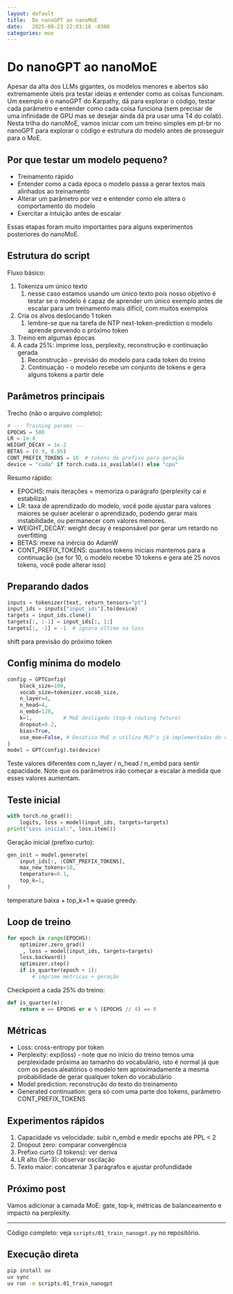 ```yaml
---
layout: default
title:  Do nanoGPT ao nanoMoE
date:   2025-08-23 22:03:16 -0300
categories: moe
---
```


# Do nanoGPT ao nanoMoE

Apesar da alta dos LLMs gigantes, os modelos menores e abertos são extremamente úteis pra testar ideias e entender como as coisas funcionam. Um exemplo é o nanoGPT do Karpathy, dá para explorar o código, testar cada parâmetro e entender como cada coisa funciona (sem precisar de uma infinidade de GPU mas se desejar ainda dá pra usar uma T4 do colab). Nesta trilha do nanoMoE, vamos iniciar com um treino simples em pt-br no nanoGPT para explorar o código e estrutura do modelo antes de prosseguir para o MoE.

## Por que testar um modelo pequeno?

- Treinamento rápido
- Entender como a cada época o modelo passa a gerar textos mais alinhados ao treinamento
- Alterar um parâmetro por vez e entender como ele altera o comportamento do modelo
- Exercitar a intuição antes de escalar

Essas etapas foram muito importantes para alguns experimentos posteriores do nanoMoE.

## Estrutura do script

Fluxo básico:
1. Tokeniza um único texto
   1. nesse caso estamos usando um único texto pois nosso objetivo é testar se o modelo é capaz de aprender um único exemplo antes de escalar para um treinamento mais difícil, com muitos exemplos
2. Cria os alvos deslocando 1 token
   1. lembre-se que na tarefa de NTP next-token-prediction o modelo aprende prevendo o próximo token
3. Treino em algumas épocas
4. A cada 25%: imprime loss, perplexity, reconstrução e continuação gerada
   1. Reconstrução - previsão do modelo para cada token do treino
   2. Continuação - o modelo recebe um conjunto de tokens e gera alguns tokens a partir dele

## Parâmetros principais

Trecho (não o arquivo completo):

```python
# --- Training params ---
EPOCHS = 500
LR = 1e-4
WEIGHT_DECAY = 1e-2
BETAS = (0.9, 0.95)
CONT_PREFIX_TOKENS = 10  # tokens de prefixo para geração
device = "cuda" if torch.cuda.is_available() else "cpu"
```

Resumo rápido:
- EPOCHS: mais iterações = memoriza o parágrafo (perplexity cai e estabiliza)
- LR: taxa de aprendizado do modelo, você pode ajustar para valores maiores se quiser acelerar o aprendizado, podendo gerar mais instabilidade, ou permanecer com valores menores.
- WEIGHT_DECAY: weight decay é responsável por gerar um retardo no overfitting
- BETAS: mexe na inércia do AdamW
- CONT_PREFIX_TOKENS: quantos tokens iniciais mantemos para a continuação (se for 10, o modelo recebe 10 tokens e gera até 25 novos tokens, você pode alterar isso)

## Preparando dados

```python
inputs = tokenizer(text, return_tensors="pt")
input_ids = inputs["input_ids"].to(device)
targets = input_ids.clone()
targets[:, :-1] = input_ids[:, 1:]
targets[:, -1] = -1  # ignora último na loss
```

shift para previsão do próximo token

## Config mínima do modelo

```python
config = GPTConfig(
	block_size=100,
	vocab_size=tokenizer.vocab_size,
	n_layer=4,
	n_head=4,
	n_embd=128,
	k=1,          # MoE desligado (top-k routing futuro)
	dropout=0.2,
	bias=True,
    use_moe=False, # Desativa MoE e utiliza MLP's já implementadas do nanoGPT
)
model = GPT(config).to(device)
```

Teste valores diferentes com n_layer / n_head / n_embd para sentir capacidade.
Note que os parâmetros irão começar a escalar à medida que esses valores aumentam.

## Teste inicial

```python
with torch.no_grad():
	logits, loss = model(input_ids, targets=targets)
print("Loss inicial:", loss.item())
```

Geração inicial (prefixo curto):

```python
gen_init = model.generate(
	input_ids[:, :CONT_PREFIX_TOKENS],
	max_new_tokens=10,
	temperature=0.1,
	top_k=1,
)
```

temperature baixa + top_k=1 ≈ quase greedy.

## Loop de treino

```python
for epoch in range(EPOCHS):
	optimizer.zero_grad()
	_, loss = model(input_ids, targets=targets)
	loss.backward()
	optimizer.step()
	if is_quarter(epoch + 1):
		# imprime métricas + geração
```

Checkpoint a cada 25% do treino:

```python
def is_quarter(e):
	return e == EPOCHS or e % (EPOCHS // 4) == 0
```

## Métricas

- Loss: cross-entropy por token
- Perplexity: exp(loss) - note que no início do treino temos uma perplexidade próxima ao tamanho do vocabulário, isto é normal já que com os pesos aleatórios o modelo tem aproximadamente a mesma probabilidade de gerar qualquer token do vocabulário
- Model prediction: reconstrução do texto do treinamento
- Generated continuation: gera só com uma parte dos tokens, parâmetro CONT_PREFIX_TOKENS

## Experimentos rápidos

1. Capacidade vs velocidade: subir n_embd e medir epochs até PPL < 2
2. Dropout zero: comparar convergência
3. Prefixo curto (3 tokens): ver deriva
4. LR alto (5e-3): observar oscilação
5. Texto maior: concatenar 3 parágrafos e ajustar profundidade


## Próximo post

Vamos adicionar a camada MoE: gate, top‑k, métricas de balanceamento e impacto na perplexity.

---

Código completo: veja `scripts/01_train_nanogpt.py` no repositório.

## Execução direta

```bash
pip install uv
uv sync
uv run -m scripts.01_train_nanogpt
```

